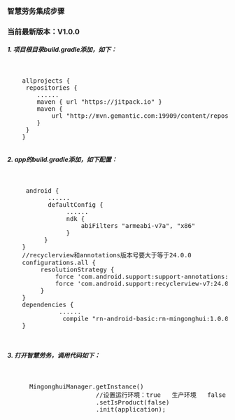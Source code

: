 ### 智慧劳务集成步骤

### 当前最新版本：V1.0.0

##### 1. 项目根目录build.gradle添加，如下：

<pre><p>
    allprojects {
     repositories {
        ......
        maven { url "https://jitpack.io" }
        maven {
            url "http://mvn.gemantic.com:19909/content/repositories/releases"
        }
     }
    }
</p></pre>

#####  2. app的build.gradle添加，如下配置：

<pre><p>
     android {
           ......
           defaultConfig {
                ......
                ndk {
                    abiFilters "armeabi-v7a", "x86"
                }
          }
    }
	//recyclerview和annotations版本号要大于等于24.0.0
    configurations.all {
         resolutionStrategy {
             force 'com.android.support:support-annotations:24.0.0'
             force 'com.android.support:recyclerview-v7:24.0.0'
         }
    }
    dependencies {
              ......
               compile "rn-android-basic:rn-mingonghui:1.0.0"
    }

</p></pre>


#####  3. 打开智慧劳务，调用代码如下：

<pre><p>
      MingonghuiManager.getInstance()
						//设置运行环境：true   生产环境   false  测试环境
                        .setIsProduct(false)
                        .init(application);

</p></pre>


